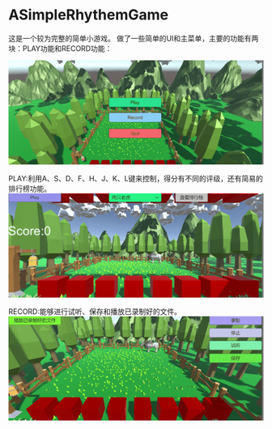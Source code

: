 # ASimpleRhythemGame

这是一个较为完整的简单小游戏。
做了一些简单的UI和主菜单，主要的功能有两块：PLAY功能和RECORD功能：

![image](https://github.com/hjc00/ASimpleRhythemGame/blob/master/Gif/1.gif)


PLAY:利用A、S、D、F、H、J、K、L键来控制，得分有不同的评级，还有简易的排行榜功能。
![image](https://github.com/hjc00/ASimpleRhythemGame/blob/master/Gif/2.gif)


RECORD:能够进行试听、保存和播放已录制好的文件。
![image](https://github.com/hjc00/ASimpleRhythemGame/blob/master/Gif/5.gif)
